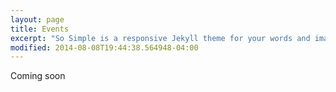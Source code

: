 ```yaml
---
layout: page
title: Events
excerpt: "So Simple is a responsive Jekyll theme for your words and images."
modified: 2014-08-08T19:44:38.564948-04:00
---
```


Coming soon
